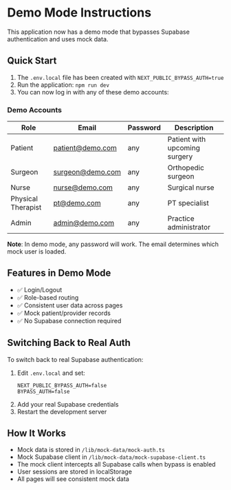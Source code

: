# Demo Mode Instructions

This application now has a demo mode that bypasses Supabase authentication and uses mock data.

## Quick Start

1. The `.env.local` file has been created with `NEXT_PUBLIC_BYPASS_AUTH=true`
2. Run the application: `npm run dev`
3. You can now log in with any of these demo accounts:

### Demo Accounts

| Role | Email | Password | Description |
|------|-------|----------|-------------|
| Patient | patient@demo.com | any | Patient with upcoming surgery |
| Surgeon | surgeon@demo.com | any | Orthopedic surgeon |
| Nurse | nurse@demo.com | any | Surgical nurse |
| Physical Therapist | pt@demo.com | any | PT specialist |
| Admin | admin@demo.com | any | Practice administrator |

**Note**: In demo mode, any password will work. The email determines which mock user is loaded.

## Features in Demo Mode

- ✅ Login/Logout
- ✅ Role-based routing
- ✅ Consistent user data across pages
- ✅ Mock patient/provider records
- ✅ No Supabase connection required

## Switching Back to Real Auth

To switch back to real Supabase authentication:

1. Edit `.env.local` and set:
   ```
   NEXT_PUBLIC_BYPASS_AUTH=false
   BYPASS_AUTH=false
   ```
2. Add your real Supabase credentials
3. Restart the development server

## How It Works

- Mock data is stored in `/lib/mock-data/mock-auth.ts`
- Mock Supabase client in `/lib/mock-data/mock-supabase-client.ts`
- The mock client intercepts all Supabase calls when bypass is enabled
- User sessions are stored in localStorage
- All pages will see consistent mock data
